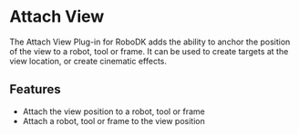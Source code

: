 # Attach View

The Attach View Plug-in for RoboDK adds the ability to anchor the position of the view to a robot, tool or frame.
It can be used to create targets at the view location, or create cinematic effects.

## Features

- Attach the view position to a robot, tool or frame
- Attach a robot, tool or frame to the view position

